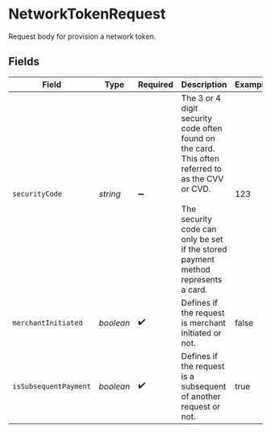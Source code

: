 # NetworkTokenRequest

Request body for provision a network token.


## Fields

| Field                                                                                                                                                                                | Type                                                                                                                                                                                 | Required                                                                                                                                                                             | Description                                                                                                                                                                          | Example                                                                                                                                                                              |
| ------------------------------------------------------------------------------------------------------------------------------------------------------------------------------------ | ------------------------------------------------------------------------------------------------------------------------------------------------------------------------------------ | ------------------------------------------------------------------------------------------------------------------------------------------------------------------------------------ | ------------------------------------------------------------------------------------------------------------------------------------------------------------------------------------ | ------------------------------------------------------------------------------------------------------------------------------------------------------------------------------------ |
| `securityCode`                                                                                                                                                                       | *string*                                                                                                                                                                             | :heavy_minus_sign:                                                                                                                                                                   | The 3 or 4 digit security code often found on the card. This often<br/>referred to as the CVV or CVD.<br/><br/>The security code can only be set if the stored payment method<br/>represents a card. | 123                                                                                                                                                                                  |
| `merchantInitiated`                                                                                                                                                                  | *boolean*                                                                                                                                                                            | :heavy_check_mark:                                                                                                                                                                   | Defines if the request is merchant initiated or not.                                                                                                                                 | false                                                                                                                                                                                |
| `isSubsequentPayment`                                                                                                                                                                | *boolean*                                                                                                                                                                            | :heavy_check_mark:                                                                                                                                                                   | Defines if the request is a subsequent of another request or not.                                                                                                                    | true                                                                                                                                                                                 |